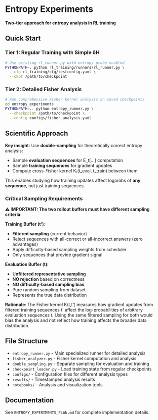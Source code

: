 # Entropy Experiments

**Two-tier approach for entropy analysis in RL training**

## Quick Start

### Tier 1: Regular Training with Simple δH
```bash
# Use existing rl_runner.py with entropy probe enabled
PYTHONPATH=. python rl_training/runners/rl_runner.py \
  --cfg rl_training/cfg/testconfig.yaml \
  --ckpt /path/to/checkpoint
```

### Tier 2: Detailed Fisher Analysis
```bash
# Run comprehensive Fisher kernel analysis on saved checkpoints
cd entropy_experiments
PYTHONPATH=.. python entropy_runner.py \
  --checkpoint /path/to/checkpoint \
  --config configs/fisher_analysis.yaml
```

## Scientific Approach

**Key insight**: Use **double-sampling** for theoretically correct entropy analysis:
- Sample **evaluation sequences** for E_t[...] computation
- Sample **training sequences** for gradient updates  
- Compute cross-Fisher kernel K₁(t_eval, t_train) between them

This enables studying how training updates affect logprobs of **any sequence**, not just training sequences.

### Critical Sampling Requirements

**⚠️ IMPORTANT: The two rollout buffers must have different sampling criteria:**

**Training Buffer (t')**: 
- **Filtered sampling** (current behavior)
- Reject sequences with all-correct or all-incorrect answers (zero advantages)
- Apply difficulty-based sampling weights from scheduler
- Only sequences that provide gradient signal

**Evaluation Buffer (t)**:
- **Unfiltered representative sampling** 
- **NO rejection** based on correctness
- **NO difficulty-based sampling bias**
- Pure random sampling from dataset
- Represents the true data distribution

**Rationale**: The Fisher kernel K(t,t') measures how gradient updates from filtered training sequences t' affect the log-probabilities of arbitrary evaluation sequences t. Using the same filtered sampling for both would bias the analysis and not reflect how training affects the broader data distribution.

## File Structure

- `entropy_runner.py` - Main specialized runner for detailed analysis
- `fisher_analyzer.py` - Fisher kernel computation and analysis
- `double_sampling.py` - Separate sampling for evaluation and training
- `checkpoint_loader.py` - Load training state from regular checkpoints
- `configs/` - Configuration files for different analysis types
- `results/` - Timestamped analysis results
- `notebooks/` - Analysis and visualization tools

## Documentation

See `ENTROPY_EXPERIMENTS_PLAN.md` for complete implementation details.